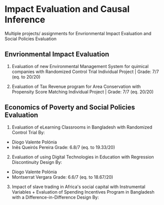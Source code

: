 # Impact Evaluation and Causal Inference

Multiple projects/ assignments for Envrionmental Impact Evaluation and Social Policies Evaluation 

## Envrionmental Impact Evaluation
1. Evaluation of new Environmental Management System for quimical companies with Randomized Control Trial
Individual Project | Grade: 7/7 (eq. to 20/20)

2. Evaluation of Tax Revenue program for Area Conservation with Propensity Score Matching
Individual Project | Grade: 7/7 (eq. 20/20)

## Economics of Poverty and Social Policies Evaluation
1. Evaluation of eLearning Classrooms in Bangladesh with Randomized Control Trial
By:
* Diogo Valente Polónia
* Inês Queirós Pereira
Grade: 6.8/7 (eq. to 19.33/20)

2. Evaluation of using Digital Technologies in Education with Regression Discontinuity Design
By:
* Diogo Valente Polónia
* Montserrat Vergara
Grade: 6.6/7 (eq. to 18.67/20)

3. Impact of slave trading in Africa's social capital with Instrumental Variables + Evaluation of Spending Incentives Program in Bangladesh with a Difference-in-Difference Design
By:
